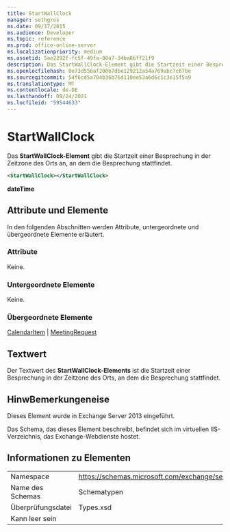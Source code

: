```yaml
---
title: StartWallClock
manager: sethgros
ms.date: 09/17/2015
ms.audience: Developer
ms.topic: reference
ms.prod: office-online-server
ms.localizationpriority: medium
ms.assetid: 5ae2292f-fc5f-49fa-88a7-34ba86ff21f9
description: Das StartWallClock-Element gibt die Startzeit einer Besprechung in der Zeitzone des Orts an, an dem die Besprechung stattfindet.
ms.openlocfilehash: 0e73d556af200b7dbe129212a54a769abc7c67be
ms.sourcegitcommit: 54f6cd5a704b36b76d110ee53a6d6c1c3e15f5a9
ms.translationtype: MT
ms.contentlocale: de-DE
ms.lasthandoff: 09/24/2021
ms.locfileid: "59544633"
---
```

# <a name="startwallclock"></a>StartWallClock

Das **StartWallClock-Element** gibt die Startzeit einer Besprechung in der Zeitzone des Orts an, an dem die Besprechung stattfindet. 
  
```XML
<StartWallClock></StartWallClock>
```

**dateTime**

## <a name="attributes-and-elements"></a>Attribute und Elemente

In den folgenden Abschnitten werden Attribute, untergeordnete und übergeordnete Elemente erläutert.
  
### <a name="attributes"></a>Attribute

Keine.
  
### <a name="child-elements"></a>Untergeordnete Elemente

Keine.
  
### <a name="parent-elements"></a>Übergeordnete Elemente

[CalendarItem](calendaritem.md)  |  [MeetingRequest](meetingrequest.md)
  
## <a name="text-value"></a>Textwert

Der Textwert des **StartWallClock-Elements** ist die Startzeit einer Besprechung in der Zeitzone des Orts, an dem die Besprechung stattfindet. 
  
## <a name="remarks"></a>HinwBemerkungeneise

Dieses Element wurde in Exchange Server 2013 eingeführt.
  
Das Schema, das dieses Element beschreibt, befindet sich im virtuellen IIS-Verzeichnis, das Exchange-Webdienste hostet.
  
## <a name="element-information"></a>Informationen zu Elementen

|||
|:-----|:-----|
|Namespace  <br/> |https://schemas.microsoft.com/exchange/services/2006/types  <br/> |
|Name des Schemas  <br/> |Schematypen  <br/> |
|Überprüfungsdatei  <br/> |Types.xsd  <br/> |
|Kann leer sein  <br/> ||
   

